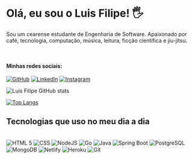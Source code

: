 # Olá, eu sou o Luis Filipe! 🖐️

<p>Sou um cearense estudante de Engenharia de Software. Apaixonado por café, tecnologia, computação, música, leitura, ficção científica e jiu-jitsu. </p>

<br>

#### Minhas redes sociais:

[![GitHub](https://img.shields.io/badge/GitHub-100000?style=for-the-badge&logo=github&logoColor=white)](https://github.com/LuisFilipeLobo)
[![LinkedIn](https://img.shields.io/badge/LinkedIn-0077B5?style=for-the-badge&logo=linkedin&logoColor=white)](https://www.linkedin.com/in/luisfilipelobo/)
[![Instagram](https://img.shields.io/badge/Instagram-E4405F?style=for-the-badge&logo=instagram&logoColor=white
)](https://www.instagram.com/luisfilipelobo/)

![Luis Filipe GitHub stats](https://github-readme-stats.vercel.app/api?username=luisfilipelobo&show_icons=true&theme=dracula&locale=pt-br)

[![Top Langs](https://github-readme-stats.vercel.app/api/top-langs/?username=luisfilipelobo&layout=compact&locale=pt-br&theme=dracula)](https://github.com/luisfilipelobo/github-readme-stats)

## Tecnologias que uso no meu dia a dia

<div style="display: inline_block"><br>
    <img align="center" alt="HTML 5" src="https://img.shields.io/badge/HTML5-E34F26?style=for-the-badge&logo=html5&logoColor=white"></img>
    <img align="center" alt="CSS" src="https://img.shields.io/badge/CSS-239120?&style=for-the-badge&logo=css3&logoColor=white"></img>
    <img align="center" alt="NodeJS" src="https://img.shields.io/badge/Node.js-43853D?style=for-the-badge&logo=node.js&logoColor=white"></img>
    <img align="center" alt="Go" src="https://img.shields.io/badge/Go-00ADD8?style=for-the-badge&logo=go&logoColor=white"></img>
    <img align="center" alt="Java" src="https://img.shields.io/badge/Java-ED8B00?style=for-the-badge&logo=java&logoColor=white"></img>
    <img align="center" alt="Spring Boot" src="https://img.shields.io/badge/Spring-6DB33F?style=for-the-badge&logo=spring&logoColor=white"></img>
    <img align="center" alt="PostgreSQL" src="https://img.shields.io/badge/PostgreSQL-316192?style=for-the-badge&logo=postgresql&logoColor=white"></img>
    <img align="center" alt="MongoDB" src="https://img.shields.io/badge/MongoDB-4EA94B?style=for-the-badge&logo=mongodb&logoColor=white"></img>
    <img align="center" alt="Netlify" src="https://img.shields.io/badge/Netlify-00C7B7?style=for-the-badge&logo=netlify&logoColor=white"></img>
    <img align="center" alt="Heroku" src="https://img.shields.io/badge/Heroku-430098?style=for-the-badge&logo=heroku&logoColor=white"></img>
    <img align="center" alt="Git" src="https://img.shields.io/badge/GIT-E44C30?style=for-the-badge&logo=git&logoColor=white"></img>
</div>